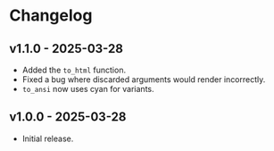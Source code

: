 # Changelog

## v1.1.0 - 2025-03-28

- Added the `to_html` function.
- Fixed a bug where discarded arguments would render incorrectly.
- `to_ansi` now uses cyan for variants.

## v1.0.0 - 2025-03-28

- Initial release.
